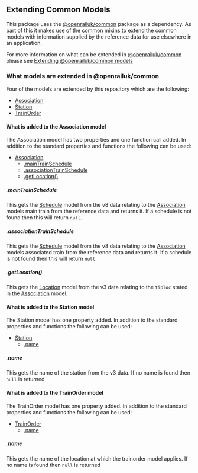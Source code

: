 ## Extending Common Models

This package uses the [@openrailuk/common](https://www.npmjs.com/package/@openrailuk/common) package as a dependency. As part of this it makes use of the common mixins to extend the common models with information supplied by the reference data for use elsewhere in an application.

For more information on what can be extended in [@openrailuk/common](https://www.npmjs.com/package/@openrailuk/common) please see [Extending @openrailuk/common models](https://gitlab.com/openrail/uk/common-nodejs/wikis/Extending-Models)

### What models are extended in @openrailuk/common

Four of the models are extended by this repository which are the following:

* [Association](https://gitlab.com/openrail/uk/referencedata-nodejs/wikis/what-is-added-to-the-association-model)
* [Station](https://gitlab.com/openrail/uk/referencedata-nodejs/wikis/what-is-added-to-the-station-model)
* [TrainOrder](https://gitlab.com/openrail/uk/referencedata-nodejs/wikis/what-is-added-to-the-trainorder-model)

#### What is added to the Association model

The Association model has two properties and one function call added. In addition to the standard properties and functions the following can be used:

* [Association](https://gitlab.com/openrail/uk/referencedata-nodejs/wikis/what-is-added-to-the-association-model)
  * [.mainTrainSchedule](#-maintrainschedule)
  * [.associationTrainSchedule](#-associationtrainschedule)
  * [.getLocation()](#-getlocation--)

##### .mainTrainSchedule

This gets the [Schedule](https://gitlab.com/openrail/uk/common-nodejs/wikis/Models/Schedule) model from the v8 data relating to the [Association](https://gitlab.com/openrail/uk/common-nodejs/wikis/Models/Association) models main train from the reference data and returns it. If a schedule is not found then this will return `null`.

##### .associationTrainSchedule

This gets the [Schedule](https://gitlab.com/openrail/uk/common-nodejs/wikis/Models/Schedule) model from the v8 data relating to the [Association](https://gitlab.com/openrail/uk/common-nodejs/wikis/Models/Association) models associated train from the reference data and returns it. If a schedule is not found then this will return `null`.

##### .getLocation()

This gets the [Location](https://gitlab.com/openrail/uk/common-nodejs/wikis/Models/Location) model from the v3 data relating to the `tiploc` stated in the [Association](https://gitlab.com/openrail/uk/common-nodejs/wikis/Models/Association) model.

<!-- #### What is added to the Location model

The association model has one function call added. In addition to the standard properties and functions the following can be used:

* [Location]()
  * [.updateLocation(location)]()

##### .updateLocation(location) 

This function allows the [Location] model to be updated with new information. By default the classes do not allow data to be updated within them, this function provides a setter for multiple internal values for this purpose. The function takes one argument of type `Object` which contains location parameters to be updated. This is used by the referencedata package to update to -->

#### What is added to the Station model

The Station model has one property added. In addition to the standard properties and functions the following can be used:

* [Station](https://gitlab.com/openrail/uk/referencedata-nodejs/wikis/what-is-added-to-the-station-model)
  * [.name](#-name)

##### .name

This gets the name of the station from the v3 data. If no name is found then `null` is returned

#### What is added to the TrainOrder model

The TrainOrder model has one property added. In addition to the standard properties and functions the following can be used:

* [TrainOrder](https://gitlab.com/openrail/uk/referencedata-nodejs/wikis/what-is-added-to-the-trainorder-model)
  * [.name](#-name)

##### .name

This gets the name of the location at which the trainorder model applies. If no name is found then `null` is returned